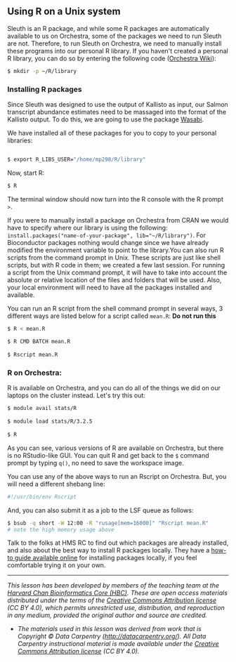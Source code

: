 ## Using R on a Unix system

Sleuth is an R package, and while some R packages are automatically available to us on Orchestra, some of the packages we need to run Sleuth are not. Therefore, to run Sleuth on Orchestra, we need to manually install these programs into our personal R library. If you haven't created a personal R library, you can do so by entering the following code ([Orchestra Wiki](https://wiki.med.harvard.edu/Orchestra/WebHome)):

```bash
$ mkdir -p ~/R/library
```

### Installing R packages

Since Sleuth was designed to use the output of Kallisto as input, our Salmon transcript abundance estimates need to be massaged into the format of the Kallisto output. To do this, we are going to use the package [Wasabi](https://github.com/COMBINE-lab/wasabi). 

We have installed all of these packages for you to copy to your personal libraries:

```bash

$ export R_LIBS_USER="/home/mp298/R/library"
```

Now, start R:

```bash
$ R
```

The terminal window should now turn into the R console with the R prompt `>`. 

If you were to manually install a package on Orchestra from CRAN we would have to specify where our library is using the following: `install.packages("name-of-your-package", lib="~/R/library")`. For Bioconductor packages nothing would change since we have already modified the environment variable to point to the library.You can also run R scripts from the command prompt in Unix. These scripts are just like shell scripts, but with R code in them; we created a few last session. For running a script from the Unix command prompt, it will have to take into account the absolute or relative location of the files and folders that will be used. Also, your local environment will need to have all the packages installed and available. 

You can run an R script from the shell command prompt in several ways, 3 different ways are listed below for a script called `mean.R`:
**Do not run this**
	
```bash
$ R < mean.R
	
$ R CMD BATCH mean.R
	
$ Rscript mean.R
```

### R on Orchestra:

R is available on Orchestra, and you can do all of the things we did on our laptops on the cluster instead. Let's try this out:

```bash
$ module avail stats/R
	
$ module load stats/R/3.2.5
	
$ R
```

As you can see, various versions of R are available on Orchestra, but there is no RStudio-like GUI. You can quit R and get back to the `$` command prompt by typing `q()`, no need to save the workspace image.
	
You can use any of the above ways to run an Rscript on Orchestra. But, you will need a different shebang line:

```bash
#!/usr/bin/env Rscript
```
And, you can also submit it as a job to the LSF queue as follows:

```bash
$ bsub -q short -W 12:00 -R "rusage[mem=16000]" "Rscript mean.R" 
# note the high memory usage above
```

Talk to the folks at HMS RC to find out which packages are already installed, and also about the best way to install R packages locally. They have a [how-to guide available online](https://wiki.med.harvard.edu/Orchestra/PersonalRPackages) for installing packages locally, if you feel comfortable trying it on your own.

***

*This lesson has been developed by members of the teaching team at the [Harvard Chan Bioinformatics Core (HBC)](http://bioinformatics.sph.harvard.edu/). These are open access materials distributed under the terms of the [Creative Commons Attribution license](https://creativecommons.org/licenses/by/4.0/) (CC BY 4.0), which permits unrestricted use, distribution, and reproduction in any medium, provided the original author and source are credited.*

* *The materials used in this lesson was derived from work that is Copyright © Data Carpentry (http://datacarpentry.org/). 
All Data Carpentry instructional material is made available under the [Creative Commons Attribution license](https://creativecommons.org/licenses/by/4.0/) (CC BY 4.0).*
